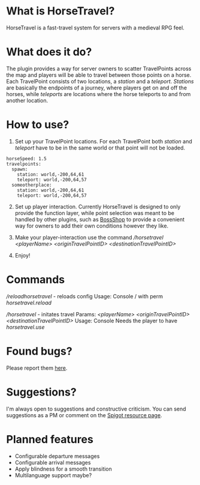 # What is HorseTravel?
HorseTravel is a fast-travel system for servers with a medieval RPG feel.
# What does it do?
The plugin provides a way for server owners to scatter TravelPoints across the map and players will be able to travel between those points on a horse. Each TravelPoint consists of two locations, a *station* and a *teleport*. *Stations* are basically the endpoints of a journey, where players get on and off the horses, while *teleports* are locations where the horse teleports to and from another location. 
# How to use?
1) Set up your TravelPoint locations. For each TravelPoint both *station* and *teleport* have to be in the same world or that point will not be loaded. 
```
horseSpeed: 1.5
travelpoints:
  spawn:
    station: world,-200,64,61
    teleport: world,-200,64,57
  someotherplace:
    station: world,-200,64,61
    teleport: world,-200,64,57
```
2) Set up player interaction. Currently HorseTravel is designed to only provide the function layer, while point selection was meant to be handled by other plugins, such as [BossShop](https://www.spigotmc.org/resources/bossshop-powerful-and-playerfriendly-chest-gui-shop-menu-plugin.222 "BossShop on Spigot") to provide a convenient way for owners to add their own conditions however they like.

3) Make your player-interaction use the command */horsetravel &lt;playerName&gt; &lt;originTravelPointID&gt; &lt;destinationTravelPointID&gt;*

4) Enjoy!
# Commands
*/reloadhorsetravel* - reloads config
Usage: Console / with perm *horsetravel.reload*

*/horsetravel* - initates travel
Params:
*&lt;playerName&gt;*
*&lt;originTravelPointID&gt;*
*&lt;destinationTravelPointID&gt;*
Usage: Console
Needs the player to have *horsetravel.use*

# Found bugs?
Please report them [here](https://github.com/TheCreepySheep/horsetravel/issues "Issue Tracker").

# Suggestions?
I'm always open to suggestions and constructive criticism. You can send suggestions as a PM or comment on the [Spigot resource page](https://www.spigotmc.org/resources/horsetravel-an-rpg-fast-travel.56360/).

# Planned features
- Configurable departure messages
- Configurable arrival messages
- Apply blindness for a smooth transition
- Multilanguage support maybe?
